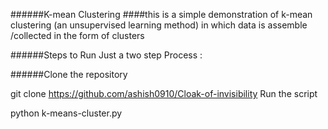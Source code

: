 
######K-mean Clustering 
####this is a simple demonstration of k-mean clustering (an unsupervised learning method) in which data is assemble /collected in the form of clusters

######Steps to Run
Just a two step Process :

######Clone the repository

git clone https://github.com/ashish0910/Cloak-of-invisibility
Run the script

python k-means-cluster.py
